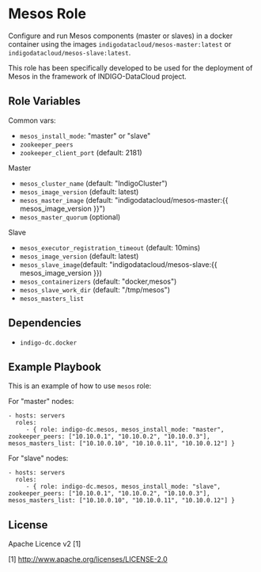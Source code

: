 Mesos Role
=========

Configure and run Mesos components (master or slaves) in a docker container using the images `indigodatacloud/mesos-master:latest` or `indigodatacloud/mesos-slave:latest`.

This role has been specifically developed to be used for the deployment of Mesos in the framework of INDIGO-DataCloud project.

Role Variables
--------------

Common vars:

- `mesos_install_mode`: "master" or "slave"
- `zookeeper_peers`
- `zookeeper_client_port` (default: 2181)

Master

- `mesos_cluster_name` (default: "IndigoCluster")
- `mesos_image_version` (default: latest)
- `mesos_master_image` (default: "indigodatacloud/mesos-master:{{ mesos_image_version }}")
- `mesos_master_quorum` (optional)

Slave

- `mesos_executor_registration_timeout` (default: 10mins)
- `mesos_image_version` (default: latest)
- `mesos_slave_image`(default: "indigodatacloud/mesos-slave:{{ mesos_image_version }})
- `mesos_containerizers` (default: "docker,mesos")
- `mesos_slave_work_dir` (default: "/tmp/mesos")
- `mesos_masters_list`
 

Dependencies
------------

- `indigo-dc.docker`

Example Playbook
----------------

This is an example of how to use `mesos` role:

For "master" nodes:

    - hosts: servers
      roles:
         - { role: indigo-dc.mesos, mesos_install_mode: "master", zookeeper_peers: ["10.10.0.1", "10.10.0.2", "10.10.0.3"], mesos_masters_list: ["10.10.0.10", "10.10.0.11", "10.10.0.12"] }

For "slave" nodes:

    - hosts: servers
      roles:
         - { role: indigo-dc.mesos, mesos_install_mode: "slave", zookeeper_peers: ["10.10.0.1", "10.10.0.2", "10.10.0.3"], mesos_masters_list: ["10.10.0.10", "10.10.0.11", "10.10.0.12"] }

License
-------

Apache Licence v2 [1]

[1] http://www.apache.org/licenses/LICENSE-2.0


